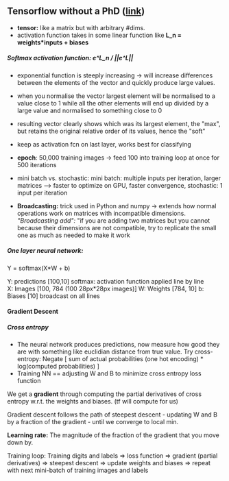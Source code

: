 ## Tensorflow without a PhD ([link](https://codelabs.developers.google.com/codelabs/cloud-tensorflow-mnist/#2))

- __tensor:__ like a matrix but with arbitrary #dims.
- activation function takes in some linear function like __L_n = weights*inputs + biases__

##### Softmax activation function: e^L_n / ||e^L||
- exponential function is steeply increasing -> will increase differences between the elements of the vector and quickly produce large values.
- when you normalise the vector largest element will be normalised to a value close to 1 while all the other elements will end up divided by a large value and normalised to something close to 0
- resulting vector clearly shows which was its largest element, the "max", but retains the original relative order of its values, hence the "soft"
- keep as activation fcn on last layer, works best for classifying 


- __epoch__: 50,000 training images -> feed 100 into training loop at once for 500 iterations
- mini batch vs. stochastic: mini batch: multiple inputs per iteration, larger matrices --> faster to optimize on GPU, faster convergence, stochastic: 1 input per iteration


- __Broadcasting:__ trick used in Python and numpy -> extends how normal operations work on matrices with incompatible dimensions. _"Broadcasting add":_  "if you are adding two matrices but you cannot because their dimensions are not compatible, try to replicate the small one as much as needed to make it work

##### One layer neural network:
Y = softmax(X*W + b)

Y: predictions [100,10]
softmax: activation function applied line by line  
X: Images [100, 784 (100 28px*28px images)]
W: Weights [784, 10]
b: Biases [10] broadcast on all lines

#### Gradient Descent

##### Cross entropy
- The neural network produces predictions, now measure how good they are with something like euclidian distance from true value. Try cross-entropy: Negate [ sum of actual probabilities (one hot encoding) * log(computed probabilities) ]
- Training NN == adjusting W and B to minimize cross entropy loss function


We get a __gradient__ through computing the partial derivatives of cross entropy w.r.t. the weights and biases. (tf will compute for us)

Gradient descent follows the path of steepest descent - updating W and B by a fraction of the gradient - until we converge to local min.

__Learning rate:__ The magnitude of the fraction of the gradient that you move down by.

Training loop:
Training digits and labels => loss function => gradient (partial derivatives) => steepest descent => update weights and biases => repeat with next mini-batch of training images and labels
